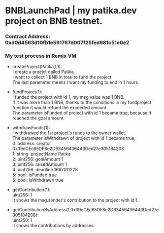 # BNBLaunchPad | my patika.dev project on BNB testnet.

### Contract Address: 0xd0d4563d10fb1e591767d007f25fed981c51e0e2

### My test process in Remix VM

- createProject(Patika,1,1):  <br>
  I create a proejct called Patika <br>
  I want to collect 1 BNB in total to fund the project <br>
  The last parameter means I want my funding to end in 1 hours <br>

- fundProject(1): <br>
  I funded the project with id 1, my msg value was 1 BNB. <br>
    If it was more than 1 BNB, thanks to the conditions in my fundproject function it would refund the exceeded amount <br>
  The parameter isFunded of project with id 1 became true, because it reached the goal amount. <br>
  
- withdrawFunds(1): <br>
  I withdrawed the 1st project's funds to the owner wallet. <br>
  The parameter isWithdrawn of project with id 1 became true; <br>
    0:
    address: creator 0x39eCEc85DF8e2D63456436443Ded27e305184208 <br> 
    1:
    string: projectName Patika <br> 
    2:
    uint256: goalAmount 1 <br>
    3:
    uint256: raisedAmount 1 <br>
    4: 
    uint256: deadline 1687011228 <br>
    5:
    bool: isFunded true <br>
    6:
    bool: isWithdrawn true <br>
    
- getContribution(1): <br>
    uint256: 1 <br>
    it shows the msg.sender's contribution to the project with id 1. <br>
  
- getContributionByAddress(1,0x39eCEc85DF8e2D63456436443Ded27e305184208): <br>
    uint256: 1 <br>
    it shows the contributions by addresses. <br>
  

